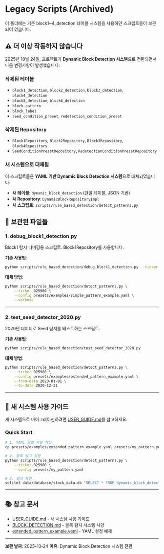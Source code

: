 # Legacy Scripts (Archived)

이 폴더에는 기존 block1~4_detection 테이블 시스템을 사용하던 스크립트들이 보관되어 있습니다.

## ⚠️ 더 이상 작동하지 않습니다

2025년 10월 24일, 프로젝트가 **Dynamic Block Detection 시스템**으로 전환되면서 다음 변경사항이 발생했습니다:

### 삭제된 테이블
- `block1_detection`, `block2_detection`, `block3_detection`, `block4_detection`
- `block5_detection`, `block6_detection`
- `block_pattern`
- `block_label`
- `seed_condition_preset`, `redetection_condition_preset`

### 삭제된 Repository
- `Block1Repository`, `Block2Repository`, `Block3Repository`, `Block4Repository`
- `SeedConditionPresetRepository`, `RedetectionConditionPresetRepository`

### 새 시스템으로 대체됨
이 스크립트들은 **YAML 기반 Dynamic Block Detection 시스템**으로 대체되었습니다:
- **새 테이블**: `dynamic_block_detection` (단일 테이블, JSON 기반)
- **새 Repository**: `DynamicBlockRepositoryImpl`
- **새 스크립트**: `scripts/rule_based_detection/detect_patterns.py`

## 📁 보관된 파일들

### 1. debug_block1_detection.py
Block1 탐지 디버깅용 스크립트. Block1Repository를 사용합니다.

**기존 사용법**:
```bash
python scripts/rule_based_detection/debug_block1_detection.py --ticker 025980
```

**대체 방법**:
```bash
python scripts/rule_based_detection/detect_patterns.py \
    --ticker 025980 \
    --config presets/examples/simple_pattern_example.yaml \
    --verbose
```

---

### 2. test_seed_detector_2020.py
2020년 데이터로 Seed 탐지를 테스트하는 스크립트.

**기존 사용법**:
```bash
python scripts/rule_based_detection/test_seed_detector_2020.py
```

**대체 방법**:
```bash
python scripts/rule_based_detection/detect_patterns.py \
    --ticker 025980 \
    --config presets/examples/extended_pattern_example.yaml \
    --from-date 2020-01-01 \
    --to-date 2020-12-31
```

---

## 🔧 새 시스템 사용 가이드

새 시스템으로 마이그레이션하려면 [USER_GUIDE.md](../../../USER_GUIDE.md)를 참고하세요.

### Quick Start
```bash
# 1. YAML 설정 파일 작성
cp presets/examples/extended_pattern_example.yaml presets/my_pattern.yaml

# 2. 블록 탐지 실행
python scripts/rule_based_detection/detect_patterns.py \
    --ticker 025980 \
    --config presets/my_pattern.yaml

# 3. 결과 확인
sqlite3 data/database/stock_data.db "SELECT * FROM dynamic_block_detection WHERE ticker='025980';"
```

---

## 📚 참고 문서
- [USER_GUIDE.md](../../../USER_GUIDE.md) - 새 시스템 사용 가이드
- [BLOCK_DETECTION.md](../../specification/BLOCK_DETECTION.md) - 블록 탐지 시스템 사양
- [extended_pattern_example.yaml](../../../presets/examples/extended_pattern_example.yaml) - YAML 설정 예제

---

**보관 날짜**: 2025-10-24
**이유**: Dynamic Block Detection 시스템 전환
